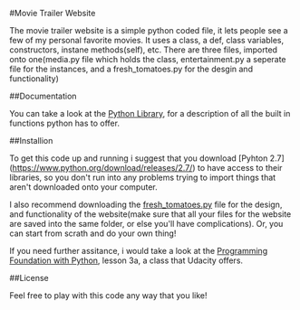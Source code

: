 #Movie Trailer Website 

The movie trailer website is a simple python coded file, it lets people see a few of my personal favorite movies. It uses a class, a def, class variables, constructors, instane methods(self), etc. There are three files, imported onto one(media.py file which holds the class, entertainment.py a seperate file for the instances, and a fresh_tomatoes.py for the desgin and functionality)

##Documentation

You can take a look at the [Python Library](https://docs.python.org/2/library/), for a description of all the built in functions python has to offer.

##Installion 

To get this code up and running i suggest that you download [Pyhton 2.7] (https://www.python.org/download/releases/2.7/) to have access to their libraries, so you don't run into any problems trying to import things that aren't downloaded onto your computer.

I also recommend downloading the [fresh_tomatoes.py](https://github.com/adarsh0806/ud036_StarterCode/blob/master/fresh_tomatoes.py) file for the design, and functionality of the website(make sure that all your files for the website are saved into the same folder, or else you'll have complications). Or, you can start from scrath and do your own thing!

If you need further assitance, i would take a look at the [Programming Foundation with Python](https://www.udacity.com/course/viewer#!/c-ud036-nd/l-990110642/m-3625658739), lesson 3a,  a class that Udacity offers.

##License

Feel free to play with this code any way that you like!

